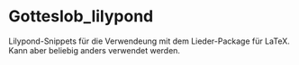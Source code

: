 # Gotteslob_lilypond
Lilypond-Snippets für die Verwendeung mit dem Lieder-Package für LaTeX. Kann aber beliebig anders verwendet werden.
